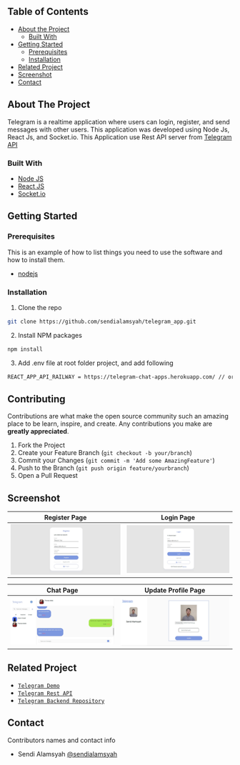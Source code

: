 <!-- TABLE OF CONTENTS -->
## Table of Contents

* [About the Project](#about-the-project)
  * [Built With](#built-with)
* [Getting Started](#getting-started)
  * [Prerequisites](#prerequisites)
  * [Installation](#installation)
* [Related Project](#related-project)
* [Screenshot](#screenshot)
* [Contact](#contact)



<!-- ABOUT THE PROJECT -->
## About The Project


Telegram is a realtime application where users can login, register, and send messages with other users. This application was developed using Node Js, React Js, and Socket.io.
This Application use Rest API server from [Telegram API](https://telegram-chat-apps.herokuapp.com)

### Built With

* [Node JS](https://nodejs.org/en/docs/)
* [React JS](https://reactjs.org/)
* [Socket.io](https://socket.io/)



<!-- GETTING STARTED -->
## Getting Started

### Prerequisites

This is an example of how to list things you need to use the software and how to install them.

* [nodejs](https://nodejs.org/en/download/)

### Installation

1. Clone the repo
```sh
git clone https://github.com/sendialamsyah/telegram_app.git
```
2. Install NPM packages
```sh
npm install
```
3. Add .env file at root folder project, and add following
```sh
REACT_APP_API_RAILWAY = https://telegram-chat-apps.herokuapp.com/ // or use your own

```

<!-- CONTRIBUTING -->
## Contributing

Contributions are what make the open source community such an amazing place to be learn, inspire, and create. Any contributions you make are **greatly appreciated**.

1. Fork the Project
2. Create your Feature Branch (`git checkout -b your/branch`)
3. Commit your Changes (`git commit -m 'Add some AmazingFeature'`)
4. Push to the Branch (`git push origin feature/yourbranch`)
5. Open a Pull Request

<!-- SCREENSHOT -->
## Screenshot

| Register Page  | Login Page |
| ------------- | ------------- |
| ![register](/images/register.jpg?raw=true "Register Page") | ![login](/images/login.jpg?raw=true "Login Page") |

| Chat Page | Update Profile Page |
| ------------- | ------------- |
| ![chat](/images/chat.jpg?raw=true "Chat Page") | ![update profile](/images/updateprofile.jpg?raw=true "Update Profile Page") |


<!-- RELATED PROJECT -->
## Related Project
* [`Telegram Demo`](https://telegram-chat-apps.vercel.app/)
* [`Telegram Rest API`](https://telegram-chat-apps.herokuapp.com/)
* [`Telegram Backend Repository`](https://github.com/sendialamsyah/telegram_backend)


<!-- CONTACT -->
## Contact

Contributors names and contact info

* Sendi Alamsyah [@sendialamsyah](https://github.com/sendialamsyah)